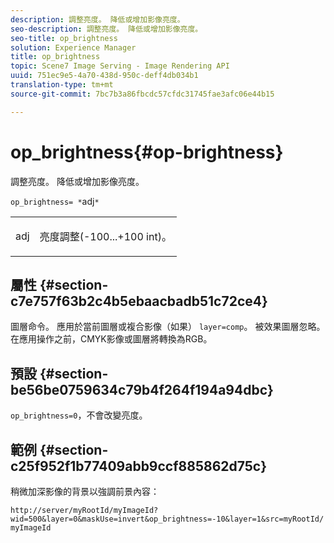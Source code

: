 ```yaml
---
description: 調整亮度。 降低或增加影像亮度。
seo-description: 調整亮度。 降低或增加影像亮度。
seo-title: op_brightness
solution: Experience Manager
title: op_brightness
topic: Scene7 Image Serving - Image Rendering API
uuid: 751ec9e5-4a70-438d-950c-deff4db034b1
translation-type: tm+mt
source-git-commit: 7bc7b3a86fbcdc57cfdc31745fae3afc06e44b15

---
```



# op_brightness{#op-brightness}

調整亮度。 降低或增加影像亮度。

`op_brightness= *`adj`*`

<table id="simpletable_2B5DB95B1FF044C8BD226D4F8311E806"> 
 <tr class="strow"> 
  <td class="stentry"> <p><span class="varname"> adj</span> </p> </td> 
  <td class="stentry"> <p>亮度調整(-100...+100 int)。 </p></td> 
 </tr> 
</table>

## 屬性 {#section-c7e757f63b2c4b5ebaacbadb51c72ce4}

圖層命令。 應用於當前圖層或複合影像（如果） `layer=comp`。 被效果圖層忽略。 在應用操作之前，CMYK影像或圖層將轉換為RGB。

## 預設 {#section-be56be0759634c79b4f264f194a94dbc}

`op_brightness=0`，不會改變亮度。

## 範例 {#section-c25f952f1b77409abb9ccf885862d75c}

稍微加深影像的背景以強調前景內容：

`http://server/myRootId/myImageId?wid=500&layer=0&maskUse=invert&op_brightness=-10&layer=1&src=myRootId/myImageId`
